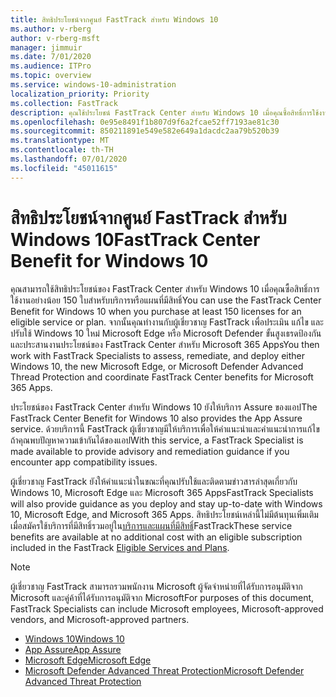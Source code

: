 ```yaml
---
title: สิทธิประโยชน์จากศูนย์ FastTrack สำหรับ Windows 10
ms.author: v-rberg
author: v-rberg-msft
manager: jimmuir
ms.date: 7/01/2020
ms.audience: ITPro
ms.topic: overview
ms.service: windows-10-administration
localization_priority: Priority
ms.collection: FastTrack
description: คุณใช้ประโยชน์ FastTrack Center สําหรับ Windows 10 เมื่อคุณซื้อสิทธิ์การใช้งาน*อย่างน้อย*150 สําหรับบริการหรือแผนที่มีสิทธิ์
ms.openlocfilehash: 0e95e8491f1b807d9f6a2fcae52ff7193ae81c30
ms.sourcegitcommit: 850211891e549e582e649a1dacdc2aa79b520b39
ms.translationtype: MT
ms.contentlocale: th-TH
ms.lasthandoff: 07/01/2020
ms.locfileid: "45011615"
---
```

# <a name="fasttrack-center-benefit-for-windows-10"></a><span data-ttu-id="f1f66-103">สิทธิประโยชน์จากศูนย์ FastTrack สำหรับ Windows 10</span><span class="sxs-lookup"><span data-stu-id="f1f66-103">FastTrack Center Benefit for Windows 10</span></span>

<span data-ttu-id="f1f66-104">คุณสามารถใช้สิทธิประโยชน์ของ FastTrack Center สําหรับ Windows 10 เมื่อคุณซื้อสิทธิ์การใช้งานอย่างน้อย 150 ใบสําหรับบริการหรือแผนที่มีสิทธิ์</span><span class="sxs-lookup"><span data-stu-id="f1f66-104">You can use the FastTrack Center Benefit for Windows 10 when you purchase at least 150 licenses for an eligible service or plan.</span></span> <span data-ttu-id="f1f66-105">จากนั้นคุณทํางานกับผู้เชี่ยวชาญ FastTrack เพื่อประเมิน แก้ไข และปรับใช้ Windows 10 ใหม่ Microsoft Edge หรือ Microsoft Defender ขั้นสูงเธรดป้องกัน และประสานงานประโยชน์ของ FastTrack Center สําหรับ Microsoft 365 Apps</span><span class="sxs-lookup"><span data-stu-id="f1f66-105">You then work with FastTrack Specialists to assess, remediate, and deploy either Windows 10, the new Microsoft Edge, or Microsoft Defender Advanced Thread Protection and coordinate FastTrack Center benefits for Microsoft 365 Apps.</span></span> 

<span data-ttu-id="f1f66-106">ประโยชน์ของ FastTrack Center สําหรับ Windows 10 ยังให้บริการ Assure ของแอป</span><span class="sxs-lookup"><span data-stu-id="f1f66-106">The FastTrack Center Benefit for Windows 10 also provides the App Assure service.</span></span> <span data-ttu-id="f1f66-107">ด้วยบริการนี้ FastTrack ผู้เชี่ยวชาญมีให้บริการเพื่อให้คําแนะนําและคําแนะนําการแก้ไขถ้าคุณพบปัญหาความเข้ากันได้ของแอป</span><span class="sxs-lookup"><span data-stu-id="f1f66-107">With this service, a FastTrack Specialist is made available to provide advisory and remediation guidance if you encounter app compatibility issues.</span></span> 

<span data-ttu-id="f1f66-108">ผู้เชี่ยวชาญ FastTrack ยังให้คําแนะนําในขณะที่คุณปรับใช้และติดตามข่าวสารล่าสุดเกี่ยวกับ Windows 10, Microsoft Edge และ Microsoft 365 Apps</span><span class="sxs-lookup"><span data-stu-id="f1f66-108">FastTrack Specialists will also provide guidance as you deploy and stay up-to-date with Windows 10, Microsoft Edge, and Microsoft 365 Apps.</span></span> <span data-ttu-id="f1f66-109">สิทธิประโยชน์เหล่านี้ไม่มีต้นทุนเพิ่มเติมเมื่อสมัครใช้บริการที่มีสิทธิ์รวมอยู่ใน[บริการและแผนที่มีสิทธิ์](M365-eligible-services-and-plans.md)FastTrack</span><span class="sxs-lookup"><span data-stu-id="f1f66-109">These service benefits are available at no additional cost with an eligible subscription included in the FastTrack [Eligible Services and Plans](M365-eligible-services-and-plans.md).</span></span>
  
> [!NOTE]
> <span data-ttu-id="f1f66-110">ผู้เชี่ยวชาญ FastTrack สามารถรวมพนักงาน Microsoft ผู้จัดจําหน่ายที่ได้รับการอนุมัติจาก Microsoft และคู่ค้าที่ได้รับการอนุมัติจาก Microsoft</span><span class="sxs-lookup"><span data-stu-id="f1f66-110">For purposes of this document, FastTrack Specialists can include Microsoft employees, Microsoft-approved vendors, and Microsoft-approved partners.</span></span> 
    
- [<span data-ttu-id="f1f66-111">Windows 10</span><span class="sxs-lookup"><span data-stu-id="f1f66-111">Windows 10</span></span>](Win-10-windows-10.md)
- [<span data-ttu-id="f1f66-112">App Assure</span><span class="sxs-lookup"><span data-stu-id="f1f66-112">App Assure</span></span>](Win-10-app-assure.md)
- [<span data-ttu-id="f1f66-113">Microsoft Edge</span><span class="sxs-lookup"><span data-stu-id="f1f66-113">Microsoft Edge</span></span>](Win-10-microsoft-edge.md)
- [<span data-ttu-id="f1f66-114">Microsoft Defender Advanced Threat Protection</span><span class="sxs-lookup"><span data-stu-id="f1f66-114">Microsoft Defender Advanced Threat Protection</span></span>](Win-10-microsoft-defender-atp.md)


